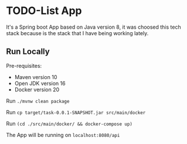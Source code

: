 # TODO-List App

It's a Spring boot App based on Java version 8, it was choosed this tech stack because is the stack that I have being working lately.


## Run Locally
Pre-requisites:
  - Maven version 10
  - Open JDK version 16 
  - Docker version 20
  
Run `./mvnw clean package`

Run `cp target/task-0.0.1-SNAPSHOT.jar src/main/docker`

Run `(cd ./src/main/docker/ && docker-compose up)`

The App will be running on `localhost:8080/api`



